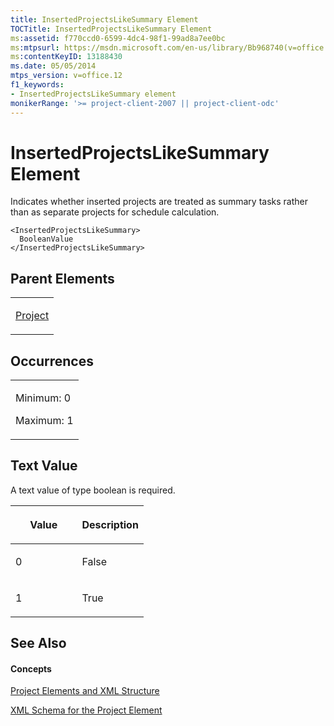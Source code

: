 ```yaml
---
title: InsertedProjectsLikeSummary Element
TOCTitle: InsertedProjectsLikeSummary Element
ms:assetid: f770ccd0-6599-4dc4-98f1-99ad8a7ee0bc
ms:mtpsurl: https://msdn.microsoft.com/en-us/library/Bb968740(v=office.12)
ms:contentKeyID: 13188430
ms.date: 05/05/2014
mtps_version: v=office.12
f1_keywords:
- InsertedProjectsLikeSummary element
monikerRange: '>= project-client-2007 || project-client-odc'
---
```


# InsertedProjectsLikeSummary Element




Indicates whether inserted projects are treated as summary tasks rather than as separate projects for schedule calculation.

    <InsertedProjectsLikeSummary>
      BooleanValue
    </InsertedProjectsLikeSummary>

## Parent Elements

<table>
<colgroup>
<col style="width: 100%" />
</colgroup>
<tbody>
<tr class="odd">
<td><p><a href="bb968701(v=office.12).md">Project</a></p></td>
</tr>
</tbody>
</table>

## Occurrences

<table>
<colgroup>
<col style="width: 100%" />
</colgroup>
<tbody>
<tr class="odd">
<td><p>Minimum: 0</p>
<p>Maximum: 1</p></td>
</tr>
</tbody>
</table>

## Text Value

A text value of type boolean is required.

<table>
<colgroup>
<col style="width: 50%" />
<col style="width: 50%" />
</colgroup>
<thead>
<tr class="header">
<th><p>Value</p></th>
<th><p>Description</p></th>
</tr>
</thead>
<tbody>
<tr class="odd">
<td><p>0</p></td>
<td><p>False</p></td>
</tr>
<tr class="even">
<td><p>1</p></td>
<td><p>True</p></td>
</tr>
</tbody>
</table>

## See Also

#### Concepts

[Project Elements and XML Structure](project-elements-and-xml-structure.md)

[XML Schema for the Project Element](xml-schema-for-the-project-element.md)

